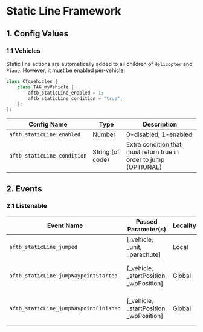 # Static Line Framework

## 1. Config Values
### 1.1 Vehicles
Static line actions are automatically added to all children of `Helicopter` and `Plane`. However, it must be enabled per-vehicle.

```cpp
class CfgVehicles {
    class TAG_myVehicle {
        aftb_staticLine_enabled = 1;
        aftb_staticLine_condition = "true";
    };
};
```

| Config Name                | Type             | Description                                                       |
| -------------------------- | ---------------- | ----------------------------------------------------------------- |
| `aftb_staticLine_enabled`   | Number           | 0-disabled, 1-enabled                                             |
| `aftb_staticLine_condition` | String (of code) | Extra condition that must return true in order to jump (OPTIONAL) |

## 2. Events
### 2.1 Listenable
| Event Name                             | Passed Parameter(s)                     | Locality | Description                           |
| -------------------------------------- | --------------------------------------- | -------- | ------------------------------------- |
| `aftb_staticLine_jumped`                | [_vehicle, _unit, _parachute]           | Local    | A unit jumped out                     |
| `aftb_staticLine_jumpWaypointStarted`   | [_vehicle, _startPosition, _wpPosition] | Global   | "Static Line Jump" waypoint started   |
| `aftb_staticLine_jumpWaypointFinished`  | [_vehicle, _startPosition, _wpPosition] | Global   | "Static Line Jump" waypoint completed |